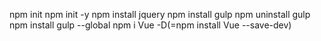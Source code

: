 npm init
npm init -y
npm install jquery
npm install gulp
npm uninstall gulp
npm install gulp --global 
npm i Vue -D(=npm install Vue --save-dev)
<!-- 위에 설치한 Vue 라이브러리는 예시로 설치한 것으로, devDependencies 내부가 아닌 dependencies 내부에 있어야 하는게 맞음. -->
